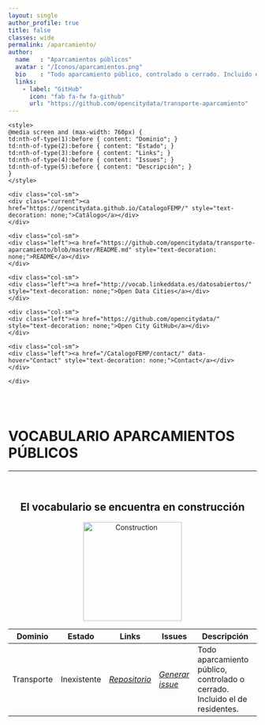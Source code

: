 ```yaml
---
layout: single
author_profile: true 
title: false
classes: wide
permalink: /aparcamiento/
author:
  name   : "Aparcamientos públicos"
  avatar : "/Iconos/aparcamientos.png"
  bio    : "Todo aparcamiento público, controlado o cerrado. Incluido el de residentes."
  links:
    - label: "GitHub"
      icon: "fab fa-fw fa-github"
      url: "https://github.com/opencitydata/transporte-aparcamiento"
---
```




 
<head>

	<style>	
	@media screen and (max-width: 760px) {
	td:nth-of-type(1):before { content: "Dominio"; }
	td:nth-of-type(2):before { content: "Estado"; }
	td:nth-of-type(3):before { content: "Links"; }	
	td:nth-of-type(4):before { content: "Issues"; }
	td:nth-of-type(5):before { content: "Descripción"; }		
	}
	</style>
  
<link rel="stylesheet" href="https://maxcdn.bootstrapcdn.com/bootstrap/4.0.0/css/bootstrap.min.css" integrity="sha384-Gn5384xqQ1aoWXA+058RXPxPg6fy4IWvTNh0E263XmFcJlSAwiGgFAW/dAiS6JXm" crossorigin="anonymous"/>
	
<link href="/CatalogoFEMP/stylesheet.css" rel="stylesheet"/>

<nav>
<div class="navMenu">
	<div class="row">  
		
	<div class="col-sm">
	<div class="current"><a href="https://opencitydata.github.io/CatalogoFEMP/" style="text-decoration: none;">Catálogo</a></div>
	</div>
		
	<div class="col-sm">
  	<div class="left"><a href="https://github.com/opencitydata/transporte-aparcamiento/blob/master/README.md" style="text-decoration: none;">README</a></div>
	</div> 
		
	<div class="col-sm">
	<div class="left"><a href="http://vocab.linkeddata.es/datosabiertos/" style="text-decoration: none;">Open Data Cities</a></div>
	</div>
		
	<div class="col-sm">
	<div class="left"><a href="https://github.com/opencitydata/" style="text-decoration: none;">Open City GitHub</a></div>
	</div>
		
	<div class="col-sm">
	<div class="left"><a href="/CatalogoFEMP/contact/" data-hover="Contact" style="text-decoration: none;">Contact</a></div>
	</div>
		
	</div>
</div>     
</nav>
	<br><br>
	
  
</head>


<div id="bodyid">
<h1> VOCABULARIO APARCAMIENTOS PÚBLICOS </h1>
</div>
  
---

&nbsp;
 


<h2 float="right" align="center"> El vocabulario se encuentra en construcción </h2>

<p float="right" align="center">   
<img src="/CatalogoFEMP/Iconos/constrA.png" alt="Construction" width="200"/>
</p>

	
	
| Dominio |  Estado  |   Links   |   Issues   |   Descripción   | 
| -------- | -------- | --------- | ---------- | --------------- | 
| Transporte | Inexistente | *[Repositorio](https://github.com/opencitydata/transporte-aparcamiento)*  |  *[Generar issue](https://github.com/opencitydata/transporte-aparcamiento/issues)*   | Todo aparcamiento público, controlado o cerrado. Incluido el de residentes. |  
 
 

 
&nbsp;


